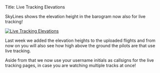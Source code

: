 Title: Live Tracking Elevations

SkyLines shows the elevation height in the barogram now also for live tracking!

[![Live Tracking Elevations]({filename}/images/live-tracking-elevation.png)]({filename}/images/live-tracking-elevation.png)

Last week we added the elevation heights to the uploaded flights and from now on
you will also see how high above the ground the pilots are that use live
tracking.

Aside from that we now use your username initials as callsigns for the live
tracking pages, in case you are watching multiple tracks at once!
